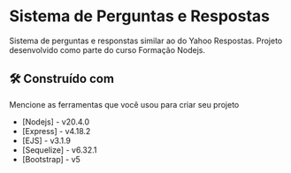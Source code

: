 # Sistema de Perguntas e Respostas

Sistema de perguntas e responstas similar ao do Yahoo Respostas.
Projeto desenvolvido como parte do curso Formação Nodejs.

## 🛠️ Construído com

Mencione as ferramentas que você usou para criar seu projeto

* [Nodejs] - v20.4.0  
* [Express] - v4.18.2
* [EJS] - v3.1.9
* [Sequelize] - v6.32.1
* [Bootstrap] - v5
